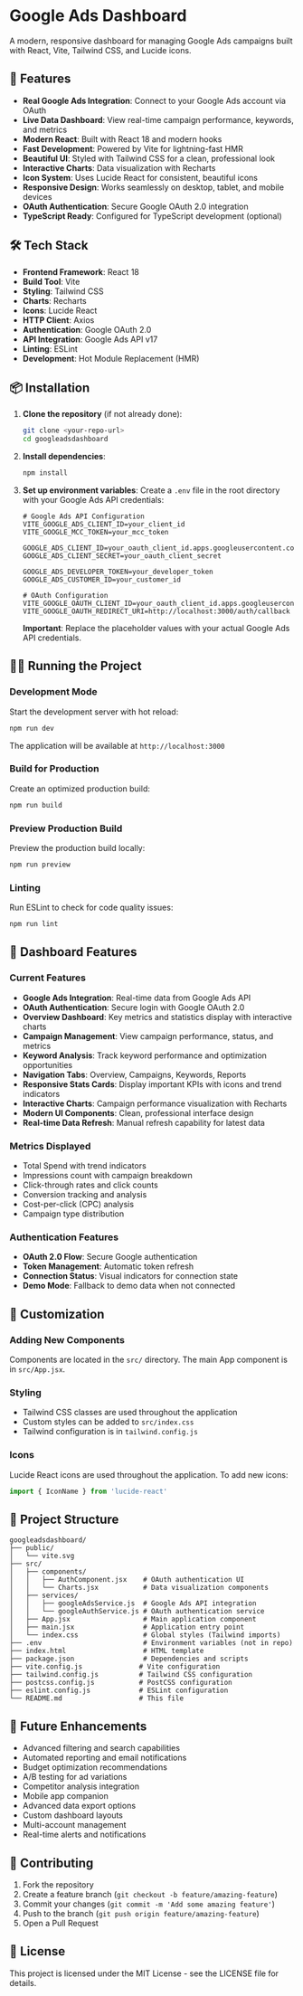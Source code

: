 # Google Ads Dashboard

A modern, responsive dashboard for managing Google Ads campaigns built with React, Vite, Tailwind CSS, and Lucide icons.

## 🚀 Features

- **Real Google Ads Integration**: Connect to your Google Ads account via OAuth
- **Live Data Dashboard**: View real-time campaign performance, keywords, and metrics
- **Modern React**: Built with React 18 and modern hooks
- **Fast Development**: Powered by Vite for lightning-fast HMR
- **Beautiful UI**: Styled with Tailwind CSS for a clean, professional look
- **Interactive Charts**: Data visualization with Recharts
- **Icon System**: Uses Lucide React for consistent, beautiful icons
- **Responsive Design**: Works seamlessly on desktop, tablet, and mobile devices
- **OAuth Authentication**: Secure Google OAuth 2.0 integration
- **TypeScript Ready**: Configured for TypeScript development (optional)

## 🛠️ Tech Stack

- **Frontend Framework**: React 18
- **Build Tool**: Vite
- **Styling**: Tailwind CSS
- **Charts**: Recharts
- **Icons**: Lucide React
- **HTTP Client**: Axios
- **Authentication**: Google OAuth 2.0
- **API Integration**: Google Ads API v17
- **Linting**: ESLint
- **Development**: Hot Module Replacement (HMR)

## 📦 Installation

1. **Clone the repository** (if not already done):
   ```bash
   git clone <your-repo-url>
   cd googleadsdashboard
   ```

2. **Install dependencies**:
   ```bash
   npm install
   ```

3. **Set up environment variables**:
   Create a `.env` file in the root directory with your Google Ads API credentials:
   ```env
   # Google Ads API Configuration
   VITE_GOOGLE_ADS_CLIENT_ID=your_client_id
   VITE_GOOGLE_MCC_TOKEN=your_mcc_token

   GOOGLE_ADS_CLIENT_ID=your_oauth_client_id.apps.googleusercontent.com
   GOOGLE_ADS_CLIENT_SECRET=your_oauth_client_secret

   GOOGLE_ADS_DEVELOPER_TOKEN=your_developer_token
   GOOGLE_ADS_CUSTOMER_ID=your_customer_id

   # OAuth Configuration
   VITE_GOOGLE_OAUTH_CLIENT_ID=your_oauth_client_id.apps.googleusercontent.com
   VITE_GOOGLE_OAUTH_REDIRECT_URI=http://localhost:3000/auth/callback
   ```

   **Important**: Replace the placeholder values with your actual Google Ads API credentials.

## 🏃‍♂️ Running the Project

### Development Mode
Start the development server with hot reload:
```bash
npm run dev
```
The application will be available at `http://localhost:3000`

### Build for Production
Create an optimized production build:
```bash
npm run build
```

### Preview Production Build
Preview the production build locally:
```bash
npm run preview
```

### Linting
Run ESLint to check for code quality issues:
```bash
npm run lint
```

## 🎨 Dashboard Features

### Current Features
- **Google Ads Integration**: Real-time data from Google Ads API
- **OAuth Authentication**: Secure login with Google OAuth 2.0
- **Overview Dashboard**: Key metrics and statistics display with interactive charts
- **Campaign Management**: View campaign performance, status, and metrics
- **Keyword Analysis**: Track keyword performance and optimization opportunities
- **Navigation Tabs**: Overview, Campaigns, Keywords, Reports
- **Responsive Stats Cards**: Display important KPIs with icons and trend indicators
- **Interactive Charts**: Campaign performance visualization with Recharts
- **Modern UI Components**: Clean, professional interface design
- **Real-time Data Refresh**: Manual refresh capability for latest data

### Metrics Displayed
- Total Spend with trend indicators
- Impressions count with campaign breakdown
- Click-through rates and click counts
- Conversion tracking and analysis
- Cost-per-click (CPC) analysis
- Campaign type distribution

### Authentication Features
- **OAuth 2.0 Flow**: Secure Google authentication
- **Token Management**: Automatic token refresh
- **Connection Status**: Visual indicators for connection state
- **Demo Mode**: Fallback to demo data when not connected

## 🔧 Customization

### Adding New Components
Components are located in the `src/` directory. The main App component is in `src/App.jsx`.

### Styling
- Tailwind CSS classes are used throughout the application
- Custom styles can be added to `src/index.css`
- Tailwind configuration is in `tailwind.config.js`

### Icons
Lucide React icons are used throughout the application. To add new icons:
```jsx
import { IconName } from 'lucide-react'
```

## 📁 Project Structure

```
googleadsdashboard/
├── public/
│   └── vite.svg
├── src/
│   ├── components/
│   │   ├── AuthComponent.jsx    # OAuth authentication UI
│   │   └── Charts.jsx           # Data visualization components
│   ├── services/
│   │   ├── googleAdsService.js  # Google Ads API integration
│   │   └── googleAuthService.js # OAuth authentication service
│   ├── App.jsx                  # Main application component
│   ├── main.jsx                 # Application entry point
│   └── index.css                # Global styles (Tailwind imports)
├── .env                         # Environment variables (not in repo)
├── index.html                   # HTML template
├── package.json                 # Dependencies and scripts
├── vite.config.js              # Vite configuration
├── tailwind.config.js          # Tailwind CSS configuration
├── postcss.config.js           # PostCSS configuration
├── eslint.config.js            # ESLint configuration
└── README.md                   # This file
```

## 🌟 Future Enhancements

- Advanced filtering and search capabilities
- Automated reporting and email notifications
- Budget optimization recommendations
- A/B testing for ad variations
- Competitor analysis integration
- Mobile app companion
- Advanced data export options
- Custom dashboard layouts
- Multi-account management
- Real-time alerts and notifications

## 🤝 Contributing

1. Fork the repository
2. Create a feature branch (`git checkout -b feature/amazing-feature`)
3. Commit your changes (`git commit -m 'Add some amazing feature'`)
4. Push to the branch (`git push origin feature/amazing-feature`)
5. Open a Pull Request

## 📄 License

This project is licensed under the MIT License - see the LICENSE file for details.
